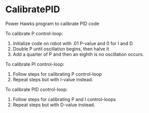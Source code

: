 # CalibratePID
Power Hawks program to calibrate PID code

To calibrate P control-loop:
1. Initialize code on robot with .01 P-value and 0 for I and D
2. Double P until oscillation begins, then halve it
3. Add a quarter of P and then an eighth is no oscillation occurs.

To calibrate PI control-loop:
1. Follow steps for calibrating P control-loop
2. Repeat steps but with I-value instead.

To calibrate PID control-loop:
1. Follow steps for calibrating P and I control-loops
2. Repeat steps but with D-value instead.
